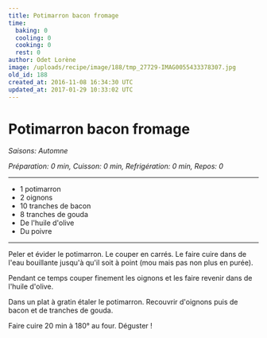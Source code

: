 ```yaml
---
title: Potimarron bacon fromage
time:
  baking: 0
  cooling: 0
  cooking: 0
  rest: 0
author: Odet Lorène
image: /uploads/recipe/image/188/tmp_27729-IMAG0055433378307.jpg
old_id: 188
created_at: 2016-11-08 16:34:30 UTC
updated_at: 2017-01-29 10:33:02 UTC
---
```


# Potimarron bacon fromage

_Saisons: Automne_

_Préparation: 0 min, Cuisson: 0 min, Refrigération: 0 min, Repos: 0_

---

- 1 potimarron
- 2 oignons
- 10 tranches de bacon
- 8 tranches de gouda
- De l'huile d'olive
- Du poivre

---

Peler et évider le potimarron. Le couper en carrés. Le faire cuire dans de l'eau bouillante jusqu'à qu'il soit à point (mou mais pas non plus en purée).

Pendant ce temps couper finement les oignons et les faire revenir dans de l'huile d'olive.

Dans un plat à gratin étaler le potimarron. Recouvrir d'oignons puis de bacon et de tranches de gouda.

Faire cuire 20 min à 180° au four. Déguster !
